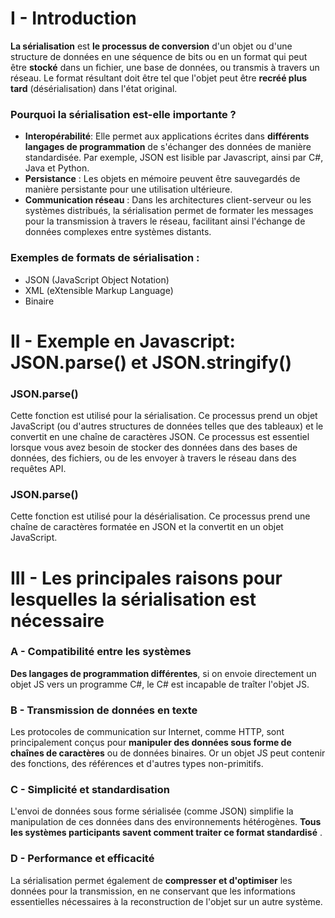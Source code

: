 # I - Introduction
__La sérialisation__ est __le processus de conversion__ d'un objet ou d'une structure de données en une séquence de bits ou en un format qui peut être __stocké__ dans un fichier, une base de données, ou transmis à travers un réseau.
Le format résultant doit être tel que l'objet peut être __recréé plus tard__ (désérialisation) dans l'état original.

### Pourquoi la sérialisation est-elle importante ?
* __Interopérabilité__: Elle permet aux applications écrites dans __différents langages de programmation__ de s'échanger des données de manière standardisée. Par exemple, JSON est lisible par Javascript, ainsi par C#, Java et Python.
* __Persistance__ :  Les objets en mémoire peuvent être sauvegardés de manière persistante pour une utilisation ultérieure. 
* __Communication réseau__ : Dans les architectures client-serveur ou les systèmes distribués, la sérialisation permet de formater les messages pour la transmission à travers le réseau, facilitant ainsi l'échange de données complexes entre systèmes distants.

### Exemples de formats de sérialisation :
* JSON (JavaScript Object Notation) 
* XML (eXtensible Markup Language)
* Binaire 

# II - Exemple en Javascript: JSON.parse() et JSON.stringify()
### JSON.parse()
Cette fonction est utilisé pour la sérialisation.
 Ce processus prend un objet JavaScript (ou d'autres structures de données telles que des tableaux) et le convertit en une chaîne de caractères JSON.
 Ce processus est essentiel lorsque vous avez besoin de stocker des données dans des bases de données, des fichiers, ou de les envoyer à travers le réseau dans des requêtes API.
 
### JSON.parse()
Cette fonction est utilisé pour la désérialisation. Ce processus prend une chaîne de caractères formatée en JSON et la convertit en un objet JavaScript.

# III - Les principales raisons pour lesquelles la sérialisation est nécessaire
### A - Compatibilité entre les systèmes
__Des langages de programmation différentes__, si on envoie directement un objet JS vers un programme C#, le C# est incapable de traîter l'objet JS.
### B - Transmission de données en texte
Les protocoles de communication sur Internet, comme HTTP, sont principalement conçus pour __manipuler des données sous forme de chaînes de caractères__ ou de données binaires.
Or un objet JS peut contenir des fonctions, des références et d'autres types non-primitifs.

### C - Simplicité et standardisation
L'envoi de données sous forme sérialisée (comme JSON) simplifie la manipulation de ces données dans des environnements hétérogènes. __Tous les systèmes participants savent comment traiter ce format standardisé__ .

### D - Performance et efficacité
La sérialisation permet également de __compresser et d'optimiser__ les données pour la transmission, en ne conservant que les informations essentielles nécessaires à la reconstruction de l'objet sur un autre système.

